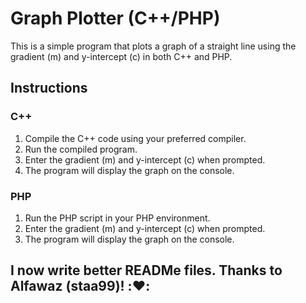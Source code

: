 # Graph Plotter (C++/PHP)

This is a simple program that plots a graph of a straight line using the gradient (m) and y-intercept (c) in both C++ and PHP.

## Instructions

### C++

1. Compile the C++ code using your preferred compiler.
2. Run the compiled program.
3. Enter the gradient (m) and y-intercept (c) when prompted.
4. The program will display the graph on the console.

### PHP

1. Run the PHP script in your PHP environment.
2. Enter the gradient (m) and y-intercept (c) when prompted.
3. The program will display the graph on the console.

## I now write better READMe files. Thanks to Alfawaz (staa99)! ::heart::